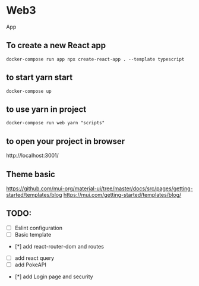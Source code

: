 # Web3

App

## To create a new React app

```
docker-compose run app npx create-react-app . --template typescript
```

## to start yarn start

```
docker-compose up
```

## to use yarn in project

```
docker-compose run web yarn "scripts"
```

## to open your project in browser

http://localhost:3001/

## Theme basic

https://github.com/mui-org/material-ui/tree/master/docs/src/pages/getting-started/templates/blog
https://mui.com/getting-started/templates/blog/

## TODO:

- [ ] Eslint configuration
- [ ] Basic template
- [*] add react-router-dom and routes
- [ ] add react query
- [ ] add PokeAPI
- [*] add Login page and security
